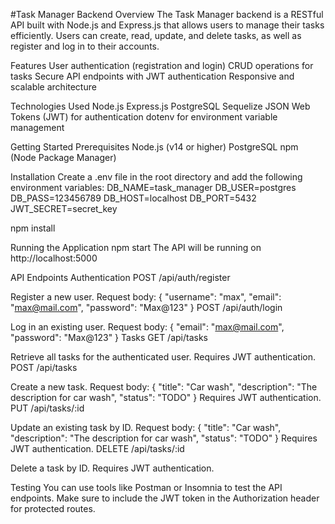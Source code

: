 #Task Manager Backend
Overview
The Task Manager backend is a RESTful API built with Node.js and Express.js that allows users to manage their tasks efficiently. Users can create, read, update, and delete tasks, as well as register and log in to their accounts.

Features
User authentication (registration and login)
CRUD operations for tasks
Secure API endpoints with JWT authentication
Responsive and scalable architecture

Technologies Used
Node.js
Express.js
PostgreSQL
Sequelize
JSON Web Tokens (JWT) for authentication
dotenv for environment variable management

Getting Started
Prerequisites
Node.js (v14 or higher)
PostgreSQL
npm (Node Package Manager)

Installation
Create a .env file in the root directory and add the following environment variables:
DB_NAME=task_manager
DB_USER=postgres
DB_PASS=123456789
DB_HOST=localhost
DB_PORT=5432
JWT_SECRET=secret_key

npm install

Running the Application
npm start
The API will be running on http://localhost:5000

API Endpoints
Authentication
POST /api/auth/register

Register a new user.
Request body: { "username": "max", "email": "max@mail.com", "password": "Max@123" }
POST /api/auth/login

Log in an existing user.
Request body: { "email": "max@mail.com", "password": "Max@123" }
Tasks
GET /api/tasks

Retrieve all tasks for the authenticated user.
Requires JWT authentication.
POST /api/tasks

Create a new task.
Request body: { "title": "Car wash", "description": "The description for car wash", "status": "TODO" }
Requires JWT authentication.
PUT /api/tasks/:id

Update an existing task by ID.
Request body: { "title": "Car wash", "description": "The description for car wash", "status": "TODO" }
Requires JWT authentication.
DELETE /api/tasks/:id

Delete a task by ID.
Requires JWT authentication.

Testing
You can use tools like Postman or Insomnia to test the API endpoints. Make sure to include the JWT token in the Authorization header for protected routes.
